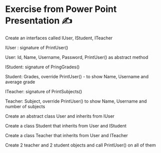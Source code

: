 # Exercise from Power Point Presentation ✍

Create an interfaces called IUser, IStudent, ITeacher​

IUser : signature of PrintUser()

User: Id, Name, Username, Password, PrintUser() as abstract method

IStudent: signature of PringGrades() 

Student: Grades, override PrintUser() - to show Name, Username and average grade

ITeacher: signature of PrintSubjects()

Teacher: Subject, override PrintUser() to show Name, Username and number of subjects

Create an abstract class User and inherits from IUser​

Create a class Student that inherits from User and IStudent​

Create a class Teacher that inherits from User and ITeacher​

Create 2 teacher and 2 student objects and call PrintUser() on all of them